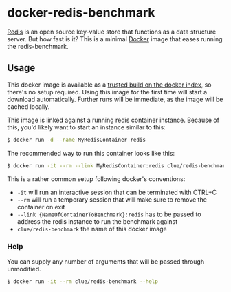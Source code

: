 # docker-redis-benchmark

[Redis](http://redis.io/) is an open source key-value store that functions as a data structure server. 
But how fast is it?
This is a minimal [Docker](https://www.docker.com) image that eases running the redis-benchmark.

## Usage

This docker image is available as a [trusted build on the docker index](https://index.docker.io/u/clue/redis-benchmark/),
so there's no setup required.
Using this image for the first time will start a download automatically.
Further runs will be immediate, as the image will be cached locally.

This image is linked against a running redis container instance.
Because of this, you'd likely want to start an instance similar to this:

```bash
$ docker run -d --name MyRedisContainer redis
```

The recommended way to run this container looks like this:

```bash
$ docker run -it --rm --link MyRedisContainer:redis clue/redis-benchmark
```

This is a rather common setup following docker's conventions:

* `-it` will run an interactive session that can be terminated with CTRL+C
* `--rm` will run a temporary session that will make sure to remove the container on exit
* `--link {NameOfContainerToBenchmark}:redis` has to be passed to address the redis instance to run the benchmark against
* `clue/redis-benchmark` the name of this docker image

### Help

You can supply any number of arguments that will be passed through unmodified.

```bash
$ docker run -it --rm clue/redis-benchmark --help
```
